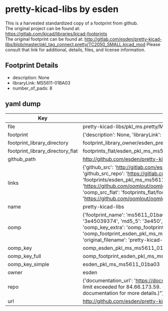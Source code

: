 # pretty-kicad-libs by esden  
This is a harvested standardized copy of a footprint from github.  
The original project can be found at:  
https://gitlab.com/kicad/libraries/kicad-footprints  
The original footprint can be found at:
http://gitlab.com/esden/pretty-kicad-libs/blob/master/pkl_tag_connect.pretty/TC2050_SMALL.kicad_mod
Please consult that link for additional, details, files, and license information.  
## Footprint Details
* description: None  
* libraryLink: MS5611-01BA03  
* number_of_pads: 8  
## yaml dump  
| Key | Value |  
| --- | --- |  
| file | pretty-kicad-libs/pkl_ms.pretty/MS5611-01BA03.kicad_mod |  
| footprint | {'description': None, 'libraryLink': 'MS5611-01BA03', 'number_of_pads': 8} |  
| footprint_library_directory | footprint_library_owner/esden_pretty-kicad-libs |  
| footprint_library_directory_flat | footprints_flat/esden_pkl_ms_ms5611_01ba03/working |  
| github_path | http://github.com/esden/pretty-kicad-libs/blob/master/pkl_ms.pretty/MS5611-01BA03.kicad_mod |  
| links | {'github_src': 'http://gitlab.com/esden/pretty-kicad-libs/blob/master/pkl_tag_connect.pretty/TC2050_SMALL.kicad_mod', 'github_src_repo': 'https://gitlab.com/kicad/libraries/kicad-footprints', 'oomp_bot': 'footprints/esden_pkl_ms_ms5611_01ba03/working', 'oomp_bot_github': 'https://github.com/oomlout/oomlout_oomp_footprint_bot/tree/main/footprints/esden_pkl_ms_ms5611_01ba03/working', 'oomp_src_flat': 'footprints_flat/footprints_flat/esden_pkl_ms_ms5611_01ba03/working', 'oomp_src_flat_github': 'https://github.com/oomlout/oomlout_oomp_footprint_src/tree/main/footprints_flat/esden_pkl_ms_ms5611_01ba03/working'} |  
| name | pretty-kicad-libs |  
| oomp | {'footprint_name': 'ms5611_01ba03', 'library_name': 'pkl_ms', 'md5': '3e4503937498f51fe07f56dd70ee6534', 'md5_10': '3e45039374', 'md5_5': '3e450', 'md5_6': '3e4503', 'oomp_key': 'oomp_esden_pkl_ms_ms5611_01ba03', 'oomp_key_extra': 'oomp_footprint_esden_pkl_ms_ms5611_01ba03', 'oomp_key_full': 'oomp_footprint_esden_pkl_ms_ms5611_01ba03_3e4503', 'oomp_key_simple': 'esden_pkl_ms_ms5611_01ba03', 'original_filename': 'pretty-kicad-libs/pkl_ms.pretty/MS5611-01BA03.kicad_mod', 'owner_name': 'esden'} |  
| oomp_key | oomp_esden_pkl_ms_ms5611_01ba03 |  
| oomp_key_full | oomp_footprint_esden_pkl_ms_ms5611_01ba03 |  
| oomp_key_simple | esden_pkl_ms_ms5611_01ba03 |  
| owner | esden |  
| repo | {'documentation_url': 'https://docs.github.com/rest/overview/resources-in-the-rest-api#rate-limiting', 'message': "API rate limit exceeded for 84.66.173.59. (But here's the good news: Authenticated requests get a higher rate limit. Check out the documentation for more details.)"} |  
| url | http://github.com/esden/pretty-kicad-libs |  

